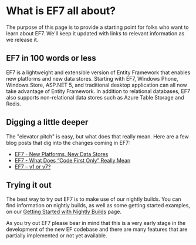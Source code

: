 # What is EF7 all about?

The purpose of this page is to provide a starting point for folks who want to learn about EF7. We'll keep it updated with links to relevant information as we release it.

## EF7 in 100 words or less

EF7 is a lightweight and extensible version of Entity Framework that enables new platforms and new data stores. Starting with EF7, Windows Phone, Windows Store, ASP.NET 5, and traditional desktop application can all now take advantage of Entity Framework. In addition to relational databases, EF7 also supports non-relational data stores such as Azure Table Storage and Redis.

## Digging a little deeper

The "elevator pitch" is easy, but what does that really mean. Here are a few blog posts that dig into the changes coming in EF7:
* [EF7 - New Platforms, New Data Stores](http://blogs.msdn.com/b/adonet/archive/2014/05/19/ef7-new-platforms-new-data-stores.aspx)
* [EF7 - What Does “Code First Only” Really Mean](http://blogs.msdn.com/b/adonet/archive/2014/10/21/ef7-what-does-code-first-only-really-mean.aspx)
* [EF7 – v1 or v7?](http://blogs.msdn.com/b/adonet/archive/2014/10/27/ef7-v1-or-v7.aspx)

## Trying it out

The best way to try out EF7 is to make use of our nightly builds. You can find information on nightly builds, as well as some getting started examples, on our [Getting Started with Nightly Builds](https://github.com/aspnet/EntityFramework/wiki/Getting-Started-with-Nightly-Builds) page.

As you try out EF7 please bear in mind that this is a very early stage in the development of the new EF codebase and there are many features that are partially implemented or not yet available.

